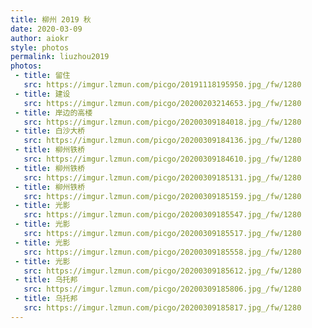 ```yaml
---
title: 柳州 2019 秋
date: 2020-03-09
author: aiokr
style: photos
permalink: liuzhou2019
photos:
 - title: 留住
   src: https://imgur.lzmun.com/picgo/20191118195950.jpg_/fw/1280
 - title: 建设
   src: https://imgur.lzmun.com/picgo/20200203214653.jpg_/fw/1280
 - title: 岸边的高楼
   src: https://imgur.lzmun.com/picgo/20200309184018.jpg_/fw/1280
 - title: 白沙大桥
   src: https://imgur.lzmun.com/picgo/20200309184136.jpg_/fw/1280
 - title: 柳州铁桥
   src: https://imgur.lzmun.com/picgo/20200309184610.jpg_/fw/1280
 - title: 柳州铁桥
   src: https://imgur.lzmun.com/picgo/20200309185131.jpg_/fw/1280
 - title: 柳州铁桥
   src: https://imgur.lzmun.com/picgo/20200309185159.jpg_/fw/1280
 - title: 光影
   src: https://imgur.lzmun.com/picgo/20200309185547.jpg_/fw/1280
 - title: 光影
   src: https://imgur.lzmun.com/picgo/20200309185517.jpg_/fw/1280
 - title: 光影
   src: https://imgur.lzmun.com/picgo/20200309185558.jpg_/fw/1280
 - title: 光影
   src: https://imgur.lzmun.com/picgo/20200309185612.jpg_/fw/1280
 - title: 乌托邦
   src: https://imgur.lzmun.com/picgo/20200309185806.jpg_/fw/1280
 - title: 乌托邦
   src: https://imgur.lzmun.com/picgo/20200309185817.jpg_/fw/1280
---
```


